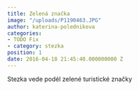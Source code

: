 ```yaml
---
title: Zelená značka
image: "/uploads/P1190463.JPG"
author: katerina-polednikova
categories:
- TODO Fix
- category: stezka
position: 1
date: 2016-04-18 21:45:40.000000000 Z
---
```

Stezka vede podél zelené turistické značky

